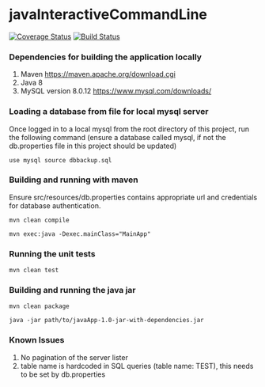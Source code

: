 # javaInteractiveCommandLine

[![Coverage Status](https://coveralls.io/repos/github/cooneyde/javaInteractiveCommandLine/badge.svg?branch=master)](https://coveralls.io/github/cooneyde/javaInteractiveCommandLine?branch=master)
[![Build Status](https://travis-ci.org/cooneyde/javaInteractiveCommandLine.svg?branch=master)](https://travis-ci.org/cooneyde/javaInteractiveCommandLine)

### Dependencies for building the application locally

1. Maven https://maven.apache.org/download.cgi
1. Java 8
1. MySQL version 8.0.12 https://www.mysql.com/downloads/

### Loading a database from file  for local mysql server

Once logged in to a local mysql from the root directory of this project, run the following command (ensure a database called mysql, if not the db.properties file in this project should be updated)

`use mysql source dbbackup.sql`

### Building and running with maven

Ensure src/resources/db.properties contains appropriate url and credentials for database authentication.

`mvn clean compile`

`mvn exec:java -Dexec.mainClass="MainApp"`

### Running the unit tests

`mvn clean test`

### Building and running the java jar

`mvn clean package`

`java -jar path/to/javaApp-1.0-jar-with-dependencies.jar`


### Known Issues
1. No pagination of the server lister
1. table name is hardcoded in SQL queries (table name: TEST), this needs to be set by db.properties 